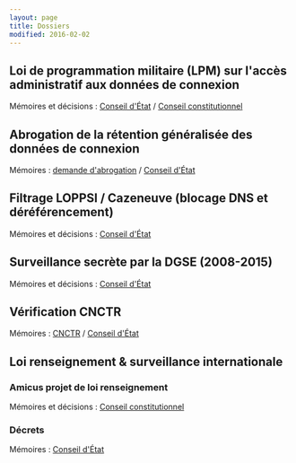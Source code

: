 ```yaml
---
layout: page
title: Dossiers
modified: 2016-02-02
---
```



## Loi de programmation militaire (LPM) sur l'accès administratif aux données de connexion

Mémoires et décisions : [Conseil d'État][lpmCEtat] / [Conseil constitutionnel][lpmCConst]

## Abrogation de la rétention généralisée des données de connexion

Mémoires : [demande d'abrogation][abrogationretentiondemande] / [Conseil d'État][abrogationretentionCEtat]

## Filtrage LOPPSI / Cazeneuve (blocage DNS et déréférencement)

Mémoires et décisions : [Conseil d'État][filtragecazeneuveCEtat]

## Surveillance secrète par la DGSE (2008-2015)

Mémoires et décisions : [Conseil d'État][secretdgseCEtat]

## Vérification CNCTR

Mémoires : [CNCTR][verificationcnctrCnctr] / [Conseil d'État][verificationcnctrCEtat]

## Loi renseignement & surveillance internationale

### Amicus projet de loi renseignement

Mémoires et décisions : [Conseil constitutionnel][amicusrenseignement]

### Décrets

Mémoires : [Conseil d'État][renseignementCEtat] 

[abrogationretentiondemande]: /recours/abrogationretention/demande/
[abrogationretentionCEtat]: /recours/abrogationretention/CEtat/
[amicusrenseignement]: /recours/amicusrenseignement/
[filtragecazeneuveCEtat]: /recours/filtragecazeneuveCEtat/
[lpmCEtat]: /recours/lpm/CEtat/
[lpmCConst]: /recours/lpm/CConst/
[renseignementCEtat]: /recours/renseignement/CEtat/
[secretdgseCEtat]: /recours/secretdgse/CEtat/
[verificationcnctrCnctr]: /recours/verificationcnctr/Cnctr/
[verificationcnctrCEtat]: /recours/verificationcnctr/CEtat/
